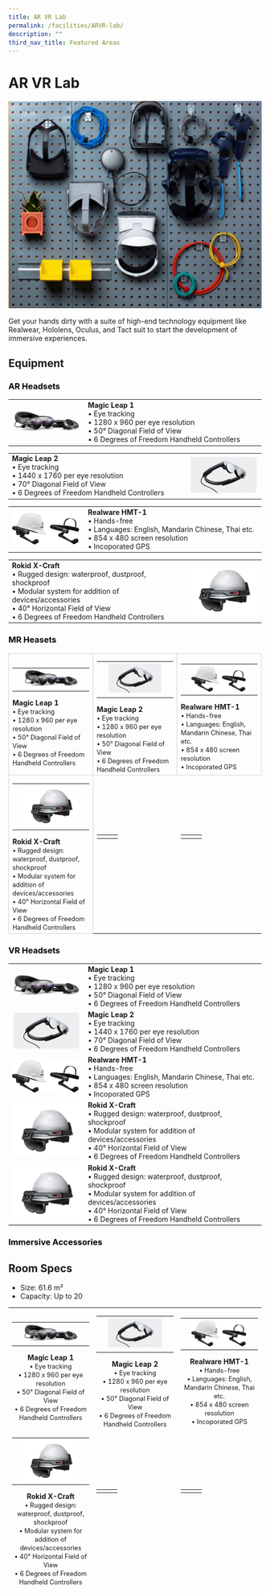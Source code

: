 ```yaml
---
title: AR VR Lab
permalink: /facilities/ARVR-lab/
description: ""
third_nav_title: Featured Areas
---
```

# AR VR Lab
![Equipment Wall](/images/Facilities/AR%20VR%20Lab/ARVR.jpg)

Get your hands dirty with a suite of high-end technology equipment like Realwear, Hololens, Oculus, and Tact suit to start the development of immersive experiences.
## Equipment

<h3 style="color: black">AR Headsets</h3>
   
<table>
	<tr>
		<td style="width:30%"><img src="/images/Facilities/AR%20VR%20Lab/AR%20Headset%20Magic%20Leap%201.png"></td>
		<td  style="width:70%"><b>Magic Leap 1</b>
			<br>• Eye tracking 
			<br>• 1280 x 960 per eye resolution
			<br>• 50° Diagonal Field of View
			<br>• 6 Degrees of Freedom Handheld Controllers
		</td>
	</tr>
</table>

<table>
	<tr>
		<td  style="width:70%"><b>Magic Leap 2</b>
			<br>• Eye tracking 
			<br>• 1440 x 1760 per eye resolution
			<br>• 70° Diagonal Field of View
			<br>• 6 Degrees of Freedom Handheld Controllers
		</td>
		<td style="width:30%"><img src="/images/Facilities/AR%20VR%20Lab/AR%20Headset%20Magic%20Leap%202.png"></td>
	</tr>
</table>

<table>
	<tr>
		<td style="width:30%"><img src="/images/Facilities/AR%20VR%20Lab/AR%20Headset%20Realware%20HMT-1.png"></td>
		<td  style="width:70%"><b>Realware HMT-1
</b>
			<br>• Hands-free
			<br>• Languages: English, Mandarin Chinese, Thai etc.
			<br>• 854 x 480 screen resolution
			<br>• Incoporated GPS
		</td>
	</tr>
</table>

<table>
	<tr>
		<td  style="width:70%"><b>Rokid X-Craft
</b>
			<br>• Rugged design: waterproof, dustproof, shockproof 
			<br>• Modular system for addition of devices/accessories
			<br>• 40° Horizontal Field of View
			<br>• 6 Degrees of Freedom Handheld Controllers
		</td>
		<td style="width:30%"><img src="/images/Facilities/AR%20VR%20Lab/AR%20Headset%20Rokid%20X-Craft.png"></td>
	</tr>
</table>

<h3 style="color: black">MR Heasets</h3>
<table>
    <!-- ROW 1 -->
	<tr>
		<td style="border: 1px solid lightgrey; width:33%">			
			<table>
				<tr>
					<td></td>
					<td><img src="/images/Facilities/AR%20VR%20Lab/AR%20Headset%20Magic%20Leap%201.png"></td>
					<td></td>
                </tr>
            </table>
            <b>Magic Leap 1</b>
            <br><span style="font-size:0.9em;">• Eye tracking</span> 
			<br><span style="font-size:0.9em;">• 1280 x 960 per eye resolution</span>
			<br><span style="font-size:0.9em;">• 50° Diagonal Field of View</span>
			<br><span style="font-size:0.9em;">• 6 Degrees of Freedom Handheld Controllers</span>
		</td>
		<td style="border: 1px solid lightgrey; width:33%;">			
			<table>
				<tr>
					<td></td>
					<td><img src="/images/Facilities/AR%20VR%20Lab/AR%20Headset%20Magic%20Leap%202.png"></td>
					<td></td>
                </tr>
			</table>
            <b>Magic Leap 2</b>
            <br><span style="font-size:0.9em;">• Eye tracking</span> 
			<br><span style="font-size:0.9em;">• 1280 x 960 per eye resolution</span>
			<br><span style="font-size:0.9em;">• 50° Diagonal Field of View</span>
			<br><span style="font-size:0.9em;">• 6 Degrees of Freedom Handheld Controllers</span>
		</td>
		<td style="border: 1px solid lightgrey; width:33%; ">			
			<table>
				<tr>
					<td></td>
					<td><img src="/images/Facilities/AR%20VR%20Lab/AR%20Headset%20Realware%20HMT-1.png"></td>
					<td></td>
                </tr>
			</table>
            <b>Realware HMT-1</b>
            <br><span style="font-size:0.9em;">• Hands-free</span> 
			<br><span style="font-size:0.9em;">• Languages: English, Mandarin Chinese, Thai etc.</span>
			<br><span style="font-size:0.9em;">• 854 x 480 screen resolution</span>
			<br><span style="font-size:0.9em;">• Incoporated GPS</span>
		</td>
	</tr>
    <!-- ROW 2 -->
    <tr>
		<td style="border: 1px solid lightgrey; width:33%; ">			
			<table>
				<tr>
					<td></td>
					<td><img src="/images/Facilities/AR%20VR%20Lab/AR%20Headset%20Rokid%20X-Craft.png"></td>
					<td></td>
                </tr>
            </table>
            <b>Rokid X-Craft</b>
            <br><span style="font-size:0.9em;">• Rugged design: waterproof, dustproof, shockproof</span> 
			<br><span style="font-size:0.9em;">• Modular system for addition of devices/accessories</span>
			<br><span style="font-size:0.9em;">• 40° Horizontal Field of View</span>
			<br><span style="font-size:0.9em;">• 6 Degrees of Freedom Handheld Controllers</span>
		</td>
		<td style="width:33%;">			
			<table>
				<tr>
					<td></td>
					<td></td>
					<td></td>
                </tr>
			</table>
            <b></b>
            <br><span style="font-size:0.9em;"></span>
            <br><span style="font-size:0.9em;"></span>
            <br><br><span style="font-size:0.8em; line-height:0.8em;"></span>
		</td>
		<td style="width:33%;">			
			<table>
				<tr>
					<td></td>
					<td></td>
					<td></td>
                </tr>
			</table>
            <b></b>
            <br><span style="font-size:0.9em;"></span>
            <br><span style="font-size:0.9em;"></span>
            <br><br><span style="font-size:0.8em; line-height:0.8em;"></span>
		</td>
	</tr>
</table>



<h3 style="color: black">VR Headsets</h3>
<table>
	<tr>
		<td style="width:30%"><img src="/images/Facilities/AR%20VR%20Lab/AR%20Headset%20Magic%20Leap%201.png"></td>
		<td  style="width:70%"><b>Magic Leap 1</b>
			<br>• Eye tracking 
			<br>• 1280 x 960 per eye resolution
			<br>• 50° Diagonal Field of View
			<br>• 6 Degrees of Freedom Handheld Controllers
		</td>
	</tr>
	<tr>
		<td style="width:30%"><img src="/images/Facilities/AR%20VR%20Lab/AR%20Headset%20Magic%20Leap%202.png"></td>
		<td  style="width:70%"><b>Magic Leap 2</b>
			<br>• Eye tracking 
			<br>• 1440 x 1760 per eye resolution
			<br>• 70° Diagonal Field of View
			<br>• 6 Degrees of Freedom Handheld Controllers
		</td>
	</tr>
	<tr>
		<td style="width:30%"><img src="/images/Facilities/AR%20VR%20Lab/AR%20Headset%20Realware%20HMT-1.png"></td>
		<td  style="width:70%"><b>Realware HMT-1
</b>
			<br>• Hands-free
			<br>• Languages: English, Mandarin Chinese, Thai etc.
			<br>• 854 x 480 screen resolution
			<br>• Incoporated GPS
		</td>
	</tr>
  <tr>
				<td style="width:30%"><img src="/images/Facilities/AR%20VR%20Lab/AR%20Headset%20Rokid%20X-Craft.png"></td>
		<td  style="width:70%"><b>Rokid X-Craft
</b>
			<br>• Rugged design: waterproof, dustproof, shockproof 
			<br>• Modular system for addition of devices/accessories
			<br>• 40° Horizontal Field of View
			<br>• 6 Degrees of Freedom Handheld Controllers
		</td>
	</tr>
	  <tr>
				<td style="border-bottom:1px solid black; width:30%"><img src="/images/Facilities/AR%20VR%20Lab/AR%20Headset%20Rokid%20X-Craft.png"></td>
		<td  style="border-bottom:1px solid black; width:70%"><b>Rokid X-Craft
</b>
			<br>• Rugged design: waterproof, dustproof, shockproof 
			<br>• Modular system for addition of devices/accessories
			<br>• 40° Horizontal Field of View
			<br>• 6 Degrees of Freedom Handheld Controllers
		</td>
	</tr>
</table>
<h3 style="color: black">Immersive Accessories</h3>

## Room Specs
* Size: 61.6 m²
* Capacity: Up to 20

<table>
    <!-- ROW 1 -->
	<tr>
		<td style="border-bottom: hidden; width:33%; text-align: center;">			
			<table>
				<tr>
					<td></td>
					<td><img src="/images/Facilities/AR%20VR%20Lab/AR%20Headset%20Magic%20Leap%201.png"></td>
					<td></td>
                </tr>
            </table>
            <b>Magic Leap 1</b>
            <br><span style="font-size:0.9em;">• Eye tracking</span> 
			<br><span style="font-size:0.9em;">• 1280 x 960 per eye resolution</span>
			<br><span style="font-size:0.9em;">• 50° Diagonal Field of View</span>
			<br><span style="font-size:0.9em;">• 6 Degrees of Freedom Handheld Controllers</span>
		</td>
		<td style="border-bottom: hidden; width:33%; text-align: center; ">			
			<table>
				<tr>
					<td></td>
					<td><img src="/images/Facilities/AR%20VR%20Lab/AR%20Headset%20Magic%20Leap%202.png"></td>
					<td></td>
                </tr>
			</table>
            <b>Magic Leap 2</b>
            <br><span style="font-size:0.9em;">• Eye tracking</span> 
			<br><span style="font-size:0.9em;">• 1280 x 960 per eye resolution</span>
			<br><span style="font-size:0.9em;">• 50° Diagonal Field of View</span>
			<br><span style="font-size:0.9em;">• 6 Degrees of Freedom Handheld Controllers</span>
		</td>
		<td style="border-bottom: hidden; width:33%; text-align: center; ">			
			<table>
				<tr>
					<td></td>
					<td><img src="/images/Facilities/AR%20VR%20Lab/AR%20Headset%20Realware%20HMT-1.png"></td>
					<td></td>
                </tr>
			</table>
            <b>Realware HMT-1</b>
            <br><span style="font-size:0.9em;">• Hands-free</span> 
			<br><span style="font-size:0.9em;">• Languages: English, Mandarin Chinese, Thai etc.</span>
			<br><span style="font-size:0.9em;">• 854 x 480 screen resolution</span>
			<br><span style="font-size:0.9em;">• Incoporated GPS</span>
		</td>
	</tr>
    <!-- ROW 2 -->
    <tr>
		<td style="border-bottom: hidden; width:33%; text-align: center; ">			
			<table>
				<tr>
					<td></td>
					<td><img src="/images/Facilities/AR%20VR%20Lab/AR%20Headset%20Rokid%20X-Craft.png"></td>
					<td></td>
                </tr>
            </table>
            <b>Rokid X-Craft</b>
            <br><span style="font-size:0.9em;">• Rugged design: waterproof, dustproof, shockproof</span> 
			<br><span style="font-size:0.9em;">• Modular system for addition of devices/accessories</span>
			<br><span style="font-size:0.9em;">• 40° Horizontal Field of View</span>
			<br><span style="font-size:0.9em;">• 6 Degrees of Freedom Handheld Controllers</span>
		</td>
		<td style="border-bottom: hidden; width:33%; ; text-align: center; ">			
			<table>
				<tr>
					<td></td>
					<td></td>
					<td></td>
                </tr>
			</table>
            <b></b>
            <br><span style="font-size:0.9em;"></span>
            <br><span style="font-size:0.9em;"></span>
            <br><br><span style="font-size:0.8em; line-height:0.8em;"></span>
		</td>
		<td style="border-bottom: hidden; width:33%; ; text-align: center; ">			
			<table>
				<tr>
					<td></td>
					<td></td>
					<td></td>
                </tr>
			</table>
            <b></b>
            <br><span style="font-size:0.9em;"></span>
            <br><span style="font-size:0.9em;"></span>
            <br><br><span style="font-size:0.8em; line-height:0.8em;"></span>
		</td>
	</tr>
</table>